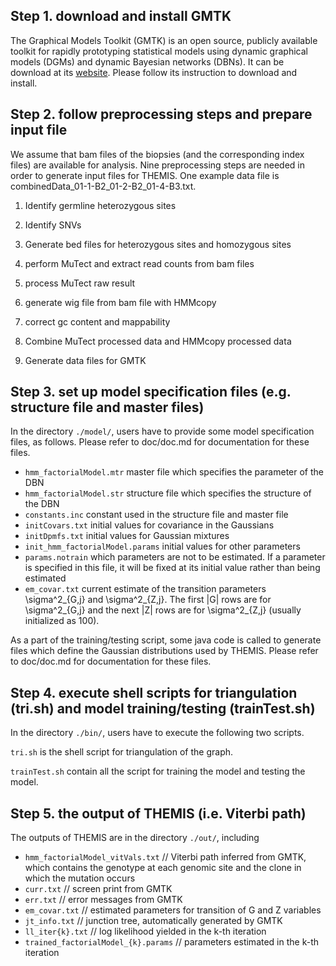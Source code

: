 ## Step 1. download and install GMTK

The Graphical Models Toolkit (GMTK) is an open source, publicly available toolkit for rapidly prototyping statistical models using dynamic graphical models (DGMs) and dynamic Bayesian networks (DBNs). 
It can be download at its [website](http://melodi.ee.washington.edu/gmtk/). Please follow its instruction to download and install.

## Step 2. follow preprocessing steps and prepare input file 

We assume that bam files of the biopsies (and the corresponding index files) are available for analysis. 
Nine preprocessing steps are needed in order to generate input files for THEMIS.
One example data file is combinedData_01-1-B2_01-2-B2_01-4-B3.txt.

1. Identify germline heterozygous sites

2. Identify SNVs 

3. Generate bed files for heterozygous sites and homozygous sites

4. perform MuTect and extract read counts from bam files

5. process MuTect raw result  

6. generate wig file from bam file with HMMcopy 

7. correct gc content and mappability

8. Combine MuTect processed data and HMMcopy processed data

9. Generate data files for GMTK

## Step 3. set up model specification files (e.g. structure file and master files)

In the directory `./model/`, users have to provide some model specification files, as follows. 
Please refer to doc/doc.md for documentation for these files.

* `hmm_factorialModel.mtr`   master file which specifies the parameter of the DBN
* `hmm_factorialModel.str`   structure file which specifies the structure of the DBN
* `constants.inc`   constant used in the structure file and master file
* `initCovars.txt`   initial values for covariance in the Gaussians
* `initDpmfs.txt`   initial values for Gaussian mixtures
* `init_hmm_factorialModel.params`   initial values for other parameters
* `params.notrain`   which parameters are not to be estimated. If a parameter is specified in this file, it will be fixed at its initial value rather than being estimated
* `em_covar.txt`  current estimate of the transition parameters \sigma^2_{G,j} and \sigma^2_{Z,j}. The first |G| rows are for \sigma^2_{G,j} and the next |Z| rows are for \sigma^2_{Z,j} (usually initialized as 100).

As a part of the training/testing script, some java code is called to generate files which define the Gaussian distributions used by THEMIS. 
Please refer to doc/doc.md for documentation for these files.

## Step 4. execute shell scripts for triangulation (tri.sh) and model training/testing (trainTest.sh)

In the directory `./bin/`, users have to execute the following two scripts.

`tri.sh` is the shell script for triangulation of the graph.

`trainTest.sh` contain all the script for training the model and testing the model. 

## Step 5. the output of THEMIS (i.e. Viterbi path) 

The outputs of THEMIS are in the directory `./out/`, including

* `hmm_factorialModel_vitVals.txt`  // Viterbi path inferred from GMTK, which contains the genotype at each genomic site and the clone in which the mutation occurs
* `curr.txt`  // screen print from GMTK
* `err.txt`  // error messages from GMTK
* `em_covar.txt`  // estimated parameters for transition of G and Z variables
* `jt_info.txt`  // junction tree, automatically generated by GMTK
* `ll_iter{k}.txt`  // log likelihood yielded in the k-th iteration  
* `trained_factorialModel_{k}.params`  // parameters estimated in the k-th iteration  


